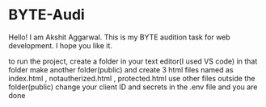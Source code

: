 # BYTE-Audi
Hello! I am Akshit Aggarwal. This is my BYTE audition task for web development. 
I hope you like it.

to run the project, create a folder in your text editor(I used VS code)
in that folder make another folder(public) and create 3 html files named as index.html , notautherized.html , protected.html
use other files outside the folder(public)
change your client ID and secrets in the .env file and you are done

